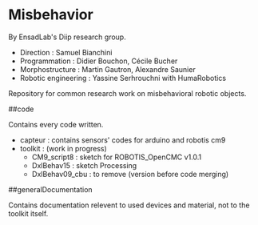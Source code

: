 Misbehavior
===========

By EnsadLab's Diip research group.

* Direction : Samuel Bianchini
* Programmation : Didier Bouchon, Cécile Bucher
* Morphostructure : Martin Gautron, Alexandre Saunier
* Robotic engineering : Yassine Serhrouchni with HumaRobotics

Repository for common research work on misbehavioral robotic objects.


##code

Contains every code written.

* capteur : contains sensors' codes for arduino and robotis cm9
* toolkit : (work in progress)
	- CM9_script8    : sketch for ROBOTIS_OpenCMC v1.0.1
	- DxlBehav15     : sketch Processing
	- DxlBehav09_cbu : to remove (version before code merging) 

##generalDocumentation

Contains documentation relevent to used devices and material, not to the toolkit itself.

